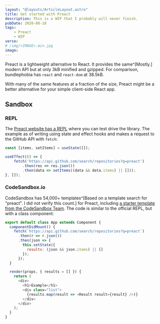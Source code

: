 ```yaml
---
layout: "@layouts/ArticleLayout.astro"
title: Get started with Preact
description: This is a WIP that I probably will never finish.
pubDate: 2020-08-18
tags:
    - Preact
    - WIP
verse:
# /img/<IMAGE>.min.jpg
image:
---
```


Preact is a lightweight alternative to React. It provides the same^[Mostly.] modern API but at only 3kB minified and gzipped. For comparison, bundlephobia has `react` and `react-dom` at 38.5kB.

With many of the same features at a fraction of the size, Preact might be a better alternative for your simple client-side React app.

## Sandbox

### REPL

The [Preact website has a REPL](https://preactjs.com/repl) where you can test drive the library. The example as of writing using state and effect hooks and makes a request to the GitHub API with `fetch`:


```js
const [items, setItems] = useState([]);

useEffect(() => {
    fetch('https://api.github.com/search/repositories?q=preact')
        .then(res => res.json())
        .then(data => setItems((data && data.items) || []));
}, []);
```


### CodeSandbox.io

CodeSandbox has 54,000+ templates^[Based on a template search for "preact". I did not verify this count.] for Preact, including [a starter template from the CodeSandbox Team](https://codesandbox.io/s/preact-preact). The code is similar to the official REPL, but with a class component:


```js
export default class App extends Component {
  componentDidMount() {
    fetch(`https://api.github.com/search/repositories?q=preact`)
      .then(r => r.json())
      .then(json => {
        this.setState({
          results: (json && json.items) || []
        });
      });
  }

  render(props, { results = [] }) {
    return (
      <div>
        <h1>Example</h1>
        <div class="list">
          {results.map(result => <Result result={result} />)}
        </div>
      </div>
    );
  }
}
```

